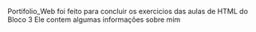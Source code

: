 Portifolio_Web foi feito para concluir os exercicios das aulas de HTML do Bloco 3
Ele contem algumas informações sobre mim
